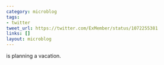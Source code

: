 ```yaml
---
category: microblog
tags:
- twitter
tweet_url: https://twitter.com/ExMember/status/1072255381
links: []
layout: microblog
---
```

is planning a vacation.
